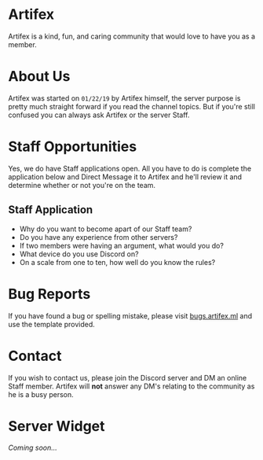 # Artifex
Artifex is a kind, fun, and caring community that would love to have you as a member.

# About Us
Artifex was started on `01/22/19` by Artifex himself, the server purpose is pretty much straight forward if you read the channel topics. But if you're still confused you can always ask Artifex or the server Staff.

# Staff Opportunities
Yes, we do have Staff applications open. All you have to do is complete the application below and Direct Message it to Artifex and he'll review it and determine whether or not you're on the team.

## Staff Application
- Why do you want to become apart of our Staff team?
- Do you have any experience from other servers?
- If two members were having an argument, what would you do?
- What device do you use Discord on?
- On a scale from one to ten, how well do you know the rules?

# Bug Reports
If you have found a bug or spelling mistake, please visit [bugs.artifex.ml](https://bugs.artifex.ml) and use the template provided.

# Contact
If you wish to contact us, please join the Discord server and DM an online Staff member. Artifex will **not** answer any DM's relating to the community as he is a busy person.

# Server Widget
*Coming soon...*
